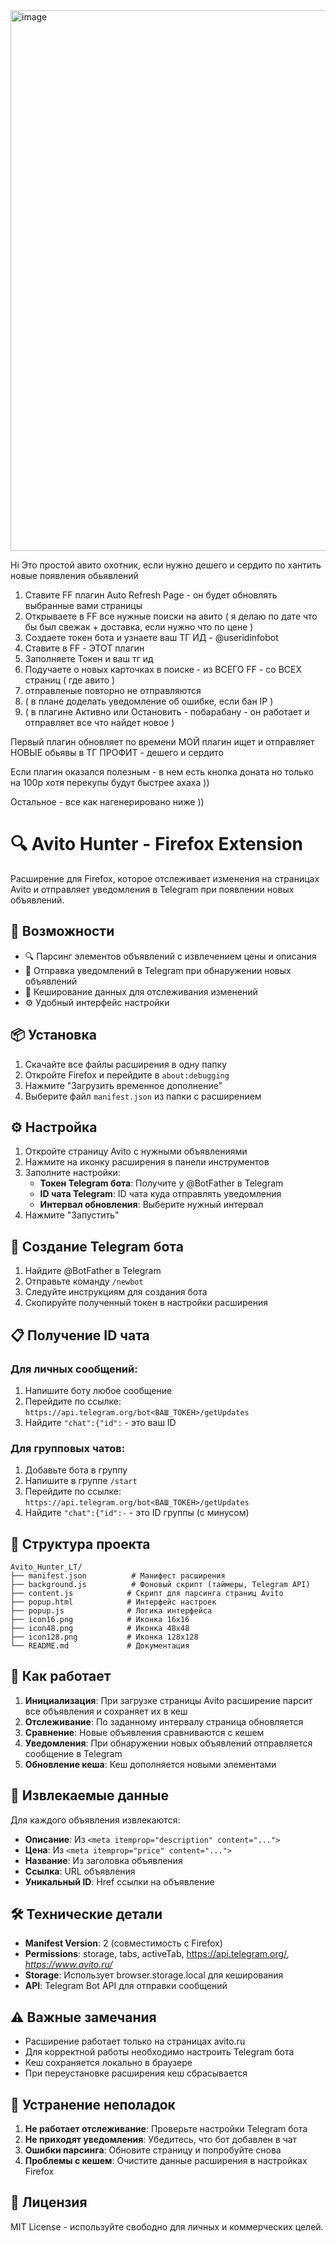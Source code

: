 <img width="1008" height="865" alt="image" src="https://github.com/user-attachments/assets/b9095e19-ccbf-4d96-a2d2-cb86b95198e3" />

Hi
Это простой авито охотник,
если нужно дешего и сердито по хантить новые появления обьявлений

1. Ставите FF плагин Auto Refresh Page - он будет обновлять выбранные вами страницы
2. Открываете в FF все нужные поиски на авито ( я делаю по дате что бы был свежак + доставка, если нужно что по цене )
3. Создаете токен бота и узнаете ваш ТГ ИД - @useridinfobot
4. Ставите в FF  - ЭТОТ плагин
5. Заполняете Токен и ваш тг ид
6. Подучаете о новых карточках в поиске - из ВСЕГО FF - со ВСЕХ страниц ( где авито )
7. отправленые повторно не отправляются
9. ( в плане доделать уведомление об ошибке, если бан IP )
10. ( в плагине Активно или Остановить - побарабану - он работает и отправляет все что найдет новое )

Первый плагин обновляет по времени 
МОЙ плагин ищет и отправляет НОВЫЕ обьявы в ТГ 
ПРОФИТ - дешего и сердито 

Если плагин оказался полезным - в нем есть кнопка доната но только на 100р 
хотя перекупы будут быстрее ахаха )) 

Остальное - все как нагенерировано ниже ))

# 🔍 Avito Hunter - Firefox Extension

Расширение для Firefox, которое отслеживает изменения на страницах Avito и отправляет уведомления в Telegram при появлении новых объявлений.

## 🚀 Возможности

 
- 🔍 Парсинг элементов объявлений с извлечением цены и описания
- 📱 Отправка уведомлений в Telegram при обнаружении новых объявлений
- 💾 Кеширование данных для отслеживания изменений
- ⚙️ Удобный интерфейс настройки

## 📦 Установка

1. Скачайте все файлы расширения в одну папку
2. Откройте Firefox и перейдите в `about:debugging`
3. Нажмите "Загрузить временное дополнение"
4. Выберите файл `manifest.json` из папки с расширением

## ⚙️ Настройка

1. Откройте страницу Avito с нужными объявлениями
2. Нажмите на иконку расширения в панели инструментов
3. Заполните настройки:
   - **Токен Telegram бота**: Получите у @BotFather в Telegram
   - **ID чата Telegram**: ID чата куда отправлять уведомления
   - **Интервал обновления**: Выберите нужный интервал
4. Нажмите "Запустить"

## 🤖 Создание Telegram бота

1. Найдите @BotFather в Telegram
2. Отправьте команду `/newbot`
3. Следуйте инструкциям для создания бота
4. Скопируйте полученный токен в настройки расширения

## 📋 Получение ID чата

### Для личных сообщений:
1. Напишите боту любое сообщение
2. Перейдите по ссылке: `https://api.telegram.org/bot<ВАШ_ТОКЕН>/getUpdates`
3. Найдите `"chat":{"id":` - это ваш ID

### Для групповых чатов:
1. Добавьте бота в группу
2. Напишите в группе `/start`
3. Перейдите по ссылке: `https://api.telegram.org/bot<ВАШ_ТОКЕН>/getUpdates`
4. Найдите `"chat":{"id":-` - это ID группы (с минусом)

## 🔧 Структура проекта

```
Avito_Hunter_LT/
├── manifest.json          # Манифест расширения
├── background.js          # Фоновый скрипт (таймеры, Telegram API)
├── content.js            # Скрипт для парсинга страниц Avito
├── popup.html            # Интерфейс настроек
├── popup.js              # Логика интерфейса
├── icon16.png            # Иконка 16x16
├── icon48.png            # Иконка 48x48
├── icon128.png           # Иконка 128x128
└── README.md             # Документация
```

## 📝 Как работает

1. **Инициализация**: При загрузке страницы Avito расширение парсит все объявления и сохраняет их в кеш
2. **Отслеживание**: По заданному интервалу страница обновляется
3. **Сравнение**: Новые объявления сравниваются с кешем
4. **Уведомления**: При обнаружении новых объявлений отправляется сообщение в Telegram
5. **Обновление кеша**: Кеш дополняется новыми элементами

## 🎯 Извлекаемые данные

Для каждого объявления извлекаются:
- **Описание**: Из `<meta itemprop="description" content="...">`
- **Цена**: Из `<meta itemprop="price" content="...">`
- **Название**: Из заголовка объявления
- **Ссылка**: URL объявления
- **Уникальный ID**: Href ссылки на объявление

## 🛠️ Технические детали

- **Manifest Version**: 2 (совместимость с Firefox)
- **Permissions**: storage, tabs, activeTab, https://api.telegram.org/*, https://www.avito.ru/*
- **Storage**: Использует browser.storage.local для кеширования
- **API**: Telegram Bot API для отправки сообщений

## ⚠️ Важные замечания

- Расширение работает только на страницах avito.ru
- Для корректной работы необходимо настроить Telegram бота
- Кеш сохраняется локально в браузере
- При переустановке расширения кеш сбрасывается

## 🐛 Устранение неполадок

1. **Не работает отслеживание**: Проверьте настройки Telegram бота
2. **Не приходят уведомления**: Убедитесь, что бот добавлен в чат
3. **Ошибки парсинга**: Обновите страницу и попробуйте снова
4. **Проблемы с кешем**: Очистите данные расширения в настройках Firefox

## 📄 Лицензия

MIT License - используйте свободно для личных и коммерческих целей.
